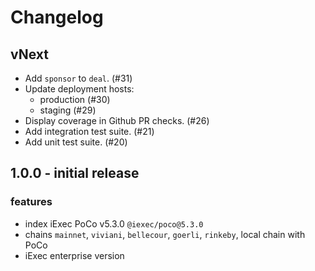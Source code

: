 # Changelog

## vNext
- Add `sponsor` to `deal`. (#31)
- Update deployment hosts:
    - production (#30)
    - staging (#29)
- Display coverage in Github PR checks. (#26)
- Add integration test suite. (#21)
- Add unit test suite. (#20)

## 1.0.0 - initial release

### features

- index iExec PoCo v5.3.0 `@iexec/poco@5.3.0`
- chains `mainnet`, `viviani`, `bellecour`, `goerli`, `rinkeby`, local chain with PoCo
- iExec enterprise version
